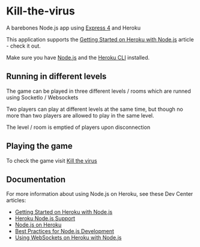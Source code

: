 # Kill-the-virus

A barebones Node.js app using [Express 4](http://expressjs.com/) and Heroku

This application supports the [Getting Started on Heroku with Node.js](https://devcenter.heroku.com/articles/getting-started-with-nodejs) article - check it out.

Make sure you have [Node.js](http://nodejs.org/) and the [Heroku CLI](https://cli.heroku.com/) installed.

## Running in different levels

The game can be played in three different levels / rooms which are runned using SocketIo / Websockets

Two players can play at different levels at the same time, but though no more than two players are allowed to play in the same level.

The level / room is emptied of players upon disconnection

## Playing the game

To check the game visit [Kill the virus](https://arcane-hamlet-88239.herokuapp.com/)


## Documentation

For more information about using Node.js on Heroku, see these Dev Center articles:

- [Getting Started on Heroku with Node.js](https://devcenter.heroku.com/articles/getting-started-with-nodejs)
- [Heroku Node.js Support](https://devcenter.heroku.com/articles/nodejs-support)
- [Node.js on Heroku](https://devcenter.heroku.com/categories/nodejs)
- [Best Practices for Node.js Development](https://devcenter.heroku.com/articles/node-best-practices)
- [Using WebSockets on Heroku with Node.js](https://devcenter.heroku.com/articles/node-websockets)
